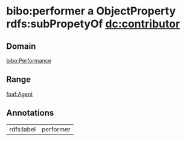 # bibo:performer a ObjectProperty rdfs:subPropetyOf [dc:contributor](/dc/terms/contributor)

## Domain

[bibo:Performance](/ontology/bibo/Performance)

## Range

[foaf:Agent](/foaf/0.1/Agent)

## Annotations

|||
|-----|-----|
|rdfs:label|performer|

